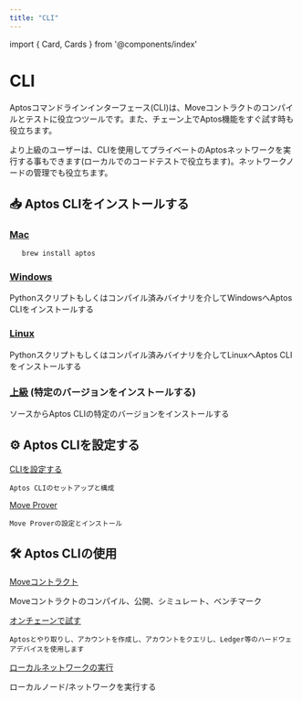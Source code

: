 ```yaml
---
title: "CLI"
---
```


import { Card, Cards } from '@components/index'

# CLI

Aptosコマンドラインインターフェース(CLI)は、Moveコントラクトのコンパイルとテストに役立つツールです。また、チェーン上でAptos機能をすぐ試す時も役立ちます。

より上級のユーザーは、CLIを使用してプライベートのAptosネットワークを実行する事もできます(ローカルでのコードテストで役立ちます)。ネットワークノードの管理でも役立ちます。


## 📥 Aptos CLIをインストールする


### [Mac](https://aptos.dev/en/build/cli/install-cli/install-cli-mac)
      
         
   ```sh filename="Homebrew経由でAptos CLIをインストールする"
      brew install aptos
   ```
      
   
 ### [Windows](https://aptos.dev/en/build/cli/install-cli/install-cli-windows)
    
  Pythonスクリプトもしくはコンパイル済みバイナリを介してWindowsへAptos CLIをインストールする
     
 

### [Linux](https://aptos.dev/en/build/cli/install-cli/install-cli-linux)
      
   Pythonスクリプトもしくはコンパイル済みバイナリを介してLinuxへAptos CLIをインストールする
   
 
### [上級](https://aptos.dev/en/build/cli/install-cli/install-cli-specific-version) (特定のバージョンをインストールする)
      
   ソースからAptos CLIの特定のバージョンをインストールする
     

## ⚙️ Aptos CLIを設定する

 [CLIを設定する](https://aptos.dev/en/build/cli/setup-cli)

    Aptos CLIのセットアップと構成 

[Move Prover](https://aptos.dev/en/build/cli/setup-cli/install-move-prover)

    Move Proverの設定とインストール


## 🛠️ Aptos CLIの使用

[Moveコントラクト](https://aptos.dev/en/build/cli/working-with-move-contracts)

  Moveコントラクトのコンパイル、公開、シミュレート、ベンチマーク
   
[オンチェーンで試す](https://aptos.dev/en/build/cli/trying-things-on-chain)
    
    Aptosとやり取りし、アカウントを作成し、アカウントをクエリし、Ledger等のハードウェアデバイスを使用します
    
[ローカルネットワークの実行](https://aptos.dev/en/build/cli/running-a-local-network)

   ローカルノード/ネットワークを実行する
  